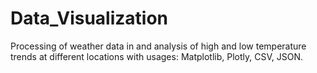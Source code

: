 # Data_Visualization
Processing of weather data in and analysis of high and low temperature trends at different locations with usages: Matplotlib, Plotly, CSV, JSON.
